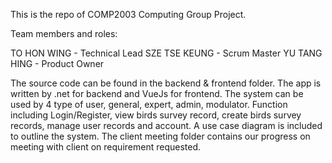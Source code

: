 This is the repo of COMP2003 Computing Group Project.

Team members and roles:

TO HON WING - Technical Lead 
SZE TSE KEUNG - Scrum Master 
YU TANG HING - Product Owner 

The source code can be found in the backend & frontend folder. The app is written by .net for backend and VueJs for frontend. The system can be used by 4 type of user, general, expert, admin, modulator. Function including Login/Register, view birds survey record, create birds survey records, manage user records and account. A use case diagram is included to outline the system. The client meeting folder contains our progress on meeting with client on requirement requested.